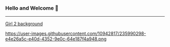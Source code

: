 ### Hello and Welcome 👋
---
<!--
**Susanhuynh/Susanhuynh** is a ✨ _special_ ✨ repository because its `README.md` (this file) appears on your GitHub profile.

Here are some ideas to get you started:

- 🔭 I’m currently working on ...
- 🌱 I’m currently learning ...
- 👯 I’m looking to collaborate on ...
- 🤔 I’m looking for help with ...
- 💬 Ask me about ...
- 📫 How to reach me: ...
- 😄 Pronouns: ...
- ⚡ Fun fact: ...
-->

[Girl 2 background](https://user-images.githubusercontent.com/10942817/235990298-e4e26a5c-e40d-4352-9e0c-64e187f4a948.png)

https://user-images.githubusercontent.com/10942817/235990298-e4e26a5c-e40d-4352-9e0c-64e187f4a948.png
